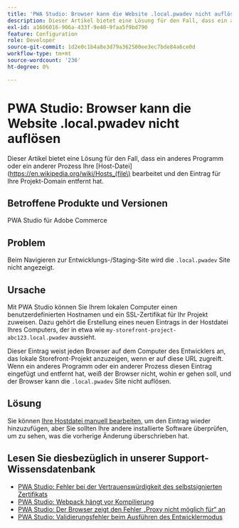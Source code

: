 ```yaml
---
title: 'PWA Studio: Browser kann die Website .local.pwadev nicht auflösen'
description: Dieser Artikel bietet eine Lösung für den Fall, dass ein anderes Programm oder ein anderer Prozess Ihre [Hostdatei] (https://en.wikipedia.org/wiki/Hosts_(file) bearbeitet und den Eintrag für Ihre Projekt-Domain entfernt hat.
exl-id: a1606016-906a-433f-9e40-9faa5f9bd790
feature: Configuration
role: Developer
source-git-commit: 1d2e0c1b4a8e3d79a362500ee3ec7bde84a6ce0d
workflow-type: tm+mt
source-wordcount: '236'
ht-degree: 0%

---
```


# PWA Studio: Browser kann die Website .local.pwadev nicht auflösen

Dieser Artikel bietet eine Lösung für den Fall, dass ein anderes Programm oder ein anderer Prozess Ihre [Host-Datei] (https://en.wikipedia.org/wiki/Hosts_(file\) bearbeitet und den Eintrag für Ihre Projekt-Domain entfernt hat.

## Betroffene Produkte und Versionen

PWA Studio für Adobe Commerce

## Problem

Beim Navigieren zur Entwicklungs-/Staging-Site wird die `.local.pwadev` Site nicht angezeigt.

## Ursache

Mit PWA Studio können Sie Ihrem lokalen Computer einen benutzerdefinierten Hostnamen und ein SSL-Zertifikat für Ihr Projekt zuweisen. Dazu gehört die Erstellung eines neuen Eintrags in der Hostdatei Ihres Computers, der in etwa wie `my-storefront-project-abc123.local.pwadev` aussieht.

Dieser Eintrag weist jeden Browser auf dem Computer des Entwicklers an, das lokale Storefront-Projekt anzuzeigen, wenn er auf diese URL zugreift. Wenn ein anderes Programm oder ein anderer Prozess diesen Eintrag eingefügt und entfernt hat, weiß der Browser nicht, wohin er gehen soll, und der Browser kann die `.local.pwadev` Site nicht auflösen.

## Lösung

Sie können [Ihre Hostdatei manuell bearbeiten](https://support.rackspace.com/how-to/modify-your-hosts-file/), um den Eintrag wieder hinzuzufügen, aber Sie sollten Ihre andere installierte Software überprüfen, um zu sehen, was die vorherige Änderung überschrieben hat.

## Lesen Sie diesbezüglich in unserer Support-Wissensdatenbank

* [PWA Studio: Fehler bei der Vertrauenswürdigkeit des selbstsignierten Zertifikats](https://support.magento.com/hc/en-us/articles/360038973172)
* [PWA Studio: Webpack hängt vor Kompilierung](/help/troubleshooting/miscellaneous/pwa-studio-webpack-hangs-before-beginning-compilation.md)
* [PWA Studio: Der Browser zeigt den Fehler „Proxy nicht möglich für“ an](/help/troubleshooting/miscellaneous/pwa-studio-browser-displays-cannot-proxy-to-error.md)
* [PWA Studio: Validierungsfehler beim Ausführen des Entwicklermodus](/help/troubleshooting/miscellaneous/pwa-studio-validation-errors-when-running-developer-mode.md)
